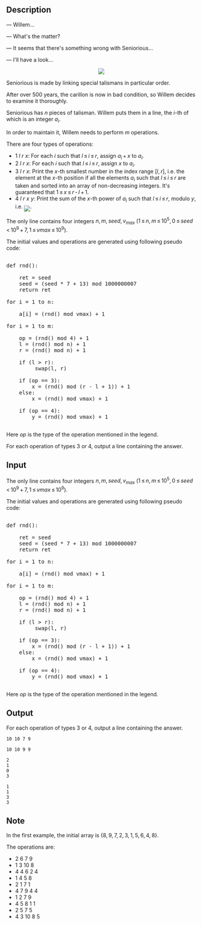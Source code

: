 ## Description

<div><div class="epigraph"><div class="epigraph-text"><span class="tex-font-style-it"><p>— Willem...</p><p>— What's the matter?</p><p>— It seems that there's something wrong with Seniorious...</p><p>— I'll have a look...</p></span></div></div><center><p><img class="tex-graphics" src="file://zn6lZe6b.png" style="max-width: 100.0%;max-height: 100.0%;"></p></center><p>Seniorious is made by linking special talismans in particular order.</p><p>After over 500 years, the carillon is now in bad condition, so Willem decides to examine it thoroughly.</p><p>Seniorious has <span class="tex-span"><i>n</i></span> pieces of talisman. Willem puts them in a line, the <span class="tex-span"><i>i</i></span>-th of which is an integer <span class="tex-span"><i>a</i><sub class="lower-index"><i>i</i></sub></span>.</p><p>In order to maintain it, Willem needs to perform <span class="tex-span"><i>m</i></span> operations.</p><p>There are four types of operations:</p><ul><li> <span class="tex-span">1 <i>l</i> <i>r</i> <i>x</i></span>: For each <span class="tex-span"><i>i</i></span> such that <span class="tex-span"><i>l</i> ≤ <i>i</i> ≤ <i>r</i></span>, assign <span class="tex-span"><i>a</i><sub class="lower-index"><i>i</i></sub> + <i>x</i></span> to <span class="tex-span"><i>a</i><sub class="lower-index"><i>i</i></sub></span>.</li><li> <span class="tex-span">2 <i>l</i> <i>r</i> <i>x</i></span>: For each <span class="tex-span"><i>i</i></span> such that <span class="tex-span"><i>l</i> ≤ <i>i</i> ≤ <i>r</i></span>, assign <span class="tex-span"><i>x</i></span> to <span class="tex-span"><i>a</i><sub class="lower-index"><i>i</i></sub></span>.</li><li> <span class="tex-span">3 <i>l</i> <i>r</i> <i>x</i></span>: Print the <span class="tex-span"><i>x</i></span>-th smallest number in the index range <span class="tex-span">[<i>l</i>, <i>r</i>]</span>, i.e. the element at the <span class="tex-span"><i>x</i></span>-th position if all the elements <span class="tex-span"><i>a</i><sub class="lower-index"><i>i</i></sub></span> such that <span class="tex-span"><i>l</i> ≤ <i>i</i> ≤ <i>r</i></span> are taken and sorted into an array of non-decreasing integers. It's guaranteed that <span class="tex-span">1 ≤ <i>x</i> ≤ <i>r</i> - <i>l</i> + 1</span>.</li><li> <span class="tex-span">4 <i>l</i> <i>r</i> <i>x</i> <i>y</i></span>: Print the sum of the <span class="tex-span"><i>x</i></span>-th power of <span class="tex-span"><i>a</i><sub class="lower-index"><i>i</i></sub></span> such that <span class="tex-span"><i>l</i> ≤ <i>i</i> ≤ <i>r</i></span>, modulo <span class="tex-span"><i>y</i></span>, i.e. <img align="middle" class="tex-formula" src="file://UDfpxBfu.png" style="max-width: 100.0%;max-height: 100.0%;">.</li></ul></div><div class="input-specification"><p>The only line contains four integers <span class="tex-span"><i>n</i>, <i>m</i>, <i>seed</i>, <i>v</i><sub class="lower-index"><i>max</i></sub></span> (<span class="tex-span">1 ≤ <i>n</i>, <i>m</i> ≤ 10<sup class="upper-index">5</sup>, 0 ≤ <i>seed</i> &lt; 10<sup class="upper-index">9</sup> + 7, 1 ≤ <i>vmax</i> ≤ 10<sup class="upper-index">9</sup></span>).</p><p>The initial values and operations are generated using following pseudo code:</p><pre class="verbatim"><br>def rnd():<br><br>    ret = seed<br>    seed = (seed * 7 + 13) mod 1000000007<br>    return ret<br><br>for i = 1 to n:<br><br>    a[i] = (rnd() mod vmax) + 1<br><br>for i = 1 to m:<br><br>    op = (rnd() mod 4) + 1<br>    l = (rnd() mod n) + 1<br>    r = (rnd() mod n) + 1<br><br>    if (l &gt; r): <br>         swap(l, r)<br><br>    if (op == 3):<br>        x = (rnd() mod (r - l + 1)) + 1<br>    else:<br>        x = (rnd() mod vmax) + 1<br><br>    if (op == 4):<br>        y = (rnd() mod vmax) + 1<br><br></pre><p>Here <span class="tex-span"><i>op</i></span> is the type of the operation mentioned in the legend.</p></div><div class="output-specification"><p>For each operation of types <span class="tex-span">3</span> or <span class="tex-span">4</span>, output a line containing the answer.</p></div>

## Input

<p>The only line contains four integers <span class="tex-span"><i>n</i>, <i>m</i>, <i>seed</i>, <i>v</i><sub class="lower-index"><i>max</i></sub></span> (<span class="tex-span">1 ≤ <i>n</i>, <i>m</i> ≤ 10<sup class="upper-index">5</sup>, 0 ≤ <i>seed</i> &lt; 10<sup class="upper-index">9</sup> + 7, 1 ≤ <i>vmax</i> ≤ 10<sup class="upper-index">9</sup></span>).</p><p>The initial values and operations are generated using following pseudo code:</p><pre class="verbatim"><br>def rnd():<br><br>    ret = seed<br>    seed = (seed * 7 + 13) mod 1000000007<br>    return ret<br><br>for i = 1 to n:<br><br>    a[i] = (rnd() mod vmax) + 1<br><br>for i = 1 to m:<br><br>    op = (rnd() mod 4) + 1<br>    l = (rnd() mod n) + 1<br>    r = (rnd() mod n) + 1<br><br>    if (l &gt; r): <br>         swap(l, r)<br><br>    if (op == 3):<br>        x = (rnd() mod (r - l + 1)) + 1<br>    else:<br>        x = (rnd() mod vmax) + 1<br><br>    if (op == 4):<br>        y = (rnd() mod vmax) + 1<br><br></pre><p>Here <span class="tex-span"><i>op</i></span> is the type of the operation mentioned in the legend.</p>

## Output

<p>For each operation of types <span class="tex-span">3</span> or <span class="tex-span">4</span>, output a line containing the answer.</p>





```input1
10 10 7 9

```




```input2
10 10 9 9

```




```output1
2
1
0
3

```




```output2
1
1
3
3

```



## Note

<p>In the first example, the initial array is <span class="tex-span">{8, 9, 7, 2, 3, 1, 5, 6, 4, 8}</span>.</p><p>The operations are:</p><ul> <li> <span class="tex-span">2 6 7 9</span> </li><li> <span class="tex-span">1 3 10 8</span> </li><li> <span class="tex-span">4 4 6 2 4</span> </li><li> <span class="tex-span">1 4 5 8</span> </li><li> <span class="tex-span">2 1 7 1</span> </li><li> <span class="tex-span">4 7 9 4 4</span> </li><li> <span class="tex-span">1 2 7 9</span> </li><li> <span class="tex-span">4 5 8 1 1</span> </li><li> <span class="tex-span">2 5 7 5</span> </li><li> <span class="tex-span">4 3 10 8 5</span> </li></ul>
